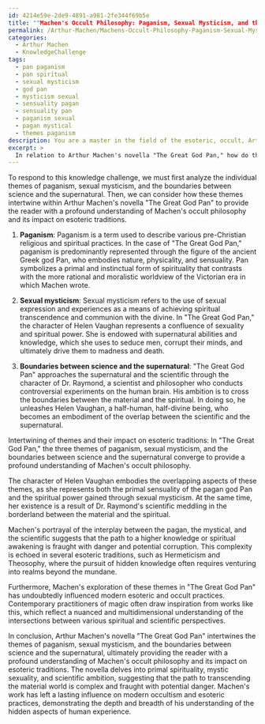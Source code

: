 ```yaml
---
id: 4214e59e-2de9-4891-a981-2fe344f69b5e
title: ""Machen's Occult Philosophy: Paganism, Sexual Mysticism, and the Supernatural in \"'The Great God Pan'"'
permalink: /Arthur-Machen/Machens-Occult-Philosophy-Paganism-Sexual-Mysticism-and-the-Supernatural-in-The-Great-God-Pan/
categories:
  - Arthur Machen
  - KnowledgeChallenge
tags:
  - pan paganism
  - pan spiritual
  - sexual mysticism
  - god pan
  - mysticism sexual
  - sensuality pagan
  - sensuality pan
  - paganism sexual
  - pagan mystical
  - themes paganism
description: You are a master in the field of the esoteric, occult, Arthur Machen and Education. You are a writer of tests, challenges, books and deep knowledge on Arthur Machen for initiates and students to gain deep insights and understanding from. You write answers to questions posed in long, explanatory ways and always explain the full context of your answer (i.e., related concepts, formulas, examples, or history), as well as the step-by-step thinking process you take to answer the challenges. Be rigorous and thorough, and summarize the key themes, ideas, and conclusions at the end.
excerpt: > 
  In relation to Arthur Machen's novella "The Great God Pan," how do the themes of paganism, sexual mysticism, and the boundaries between science and the supernatural intertwine, providing the reader with a profound understanding of Machen's occult philosophy and its impact on esoteric traditions?
---
```

To respond to this knowledge challenge, we must first analyze the individual themes of paganism, sexual mysticism, and the boundaries between science and the supernatural. Then, we can consider how these themes intertwine within Arthur Machen's novella "The Great God Pan" to provide the reader with a profound understanding of Machen's occult philosophy and its impact on esoteric traditions.

1. **Paganism**:
Paganism is a term used to describe various pre-Christian religious and spiritual practices. In the case of "The Great God Pan," paganism is predominantly represented through the figure of the ancient Greek god Pan, who embodies nature, physicality, and sensuality. Pan symbolizes a primal and instinctual form of spirituality that contrasts with the more rational and moralistic worldview of the Victorian era in which Machen wrote.

2. **Sexual mysticism**:
Sexual mysticism refers to the use of sexual expression and experiences as a means of achieving spiritual transcendence and communion with the divine. In "The Great God Pan," the character of Helen Vaughan represents a confluence of sexuality and spiritual power. She is endowed with supernatural abilities and knowledge, which she uses to seduce men, corrupt their minds, and ultimately drive them to madness and death.

3. **Boundaries between science and the supernatural**:
"The Great God Pan" approaches the supernatural and the scientific through the character of Dr. Raymond, a scientist and philosopher who conducts controversial experiments on the human brain. His ambition is to cross the boundaries between the material and the spiritual. In doing so, he unleashes Helen Vaughan, a half-human, half-divine being, who becomes an embodiment of the overlap between the scientific and the supernatural.

Intertwining of themes and their impact on esoteric traditions:
In "The Great God Pan," the three themes of paganism, sexual mysticism, and the boundaries between science and the supernatural converge to provide a profound understanding of Machen's occult philosophy.

The character of Helen Vaughan embodies the overlapping aspects of these themes, as she represents both the primal sensuality of the pagan god Pan and the spiritual power gained through sexual mysticism. At the same time, her existence is a result of Dr. Raymond's scientific meddling in the borderland between the material and the spiritual.

Machen's portrayal of the interplay between the pagan, the mystical, and the scientific suggests that the path to a higher knowledge or spiritual awakening is fraught with danger and potential corruption. This complexity is echoed in several esoteric traditions, such as Hermeticism and Theosophy, where the pursuit of hidden knowledge often requires venturing into realms beyond the mundane.

Furthermore, Machen's exploration of these themes in "The Great God Pan" has undoubtedly influenced modern esoteric and occult practices. Contemporary practitioners of magic often draw inspiration from works like this, which reflect a nuanced and multidimensional understanding of the intersections between various spiritual and scientific perspectives.

In conclusion, Arthur Machen's novella "The Great God Pan" intertwines the themes of paganism, sexual mysticism, and the boundaries between science and the supernatural, ultimately providing the reader with a profound understanding of Machen's occult philosophy and its impact on esoteric traditions. The novella delves into primal spirituality, mystic sexuality, and scientific ambition, suggesting that the path to transcending the material world is complex and fraught with potential danger. Machen's work has left a lasting influence on modern occultism and esoteric practices, demonstrating the depth and breadth of his understanding of the hidden aspects of human experience.
